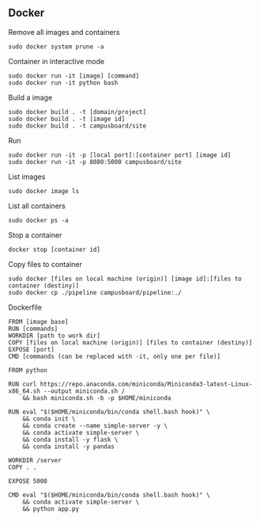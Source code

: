 ## Docker

Remove all images and containers 
```
sudo docker system prune -a
```

Container in interactive mode
```
sudo docker run -it [image] [command]
sudo docker run -it python bash
```

Build a image
```
sudo docker build . -t [domain/project]
sudo docker build . -t [image id]
sudo docker build . -t campusboard/site
```

Run
```
sudo docker run -it -p [local port]:[container port] [image id]
sudo docker run -it -p 8080:5000 campusboard/site
```

List images
```
sudo docker image ls
```

List all containers
```
sudo docker ps -a
```

Stop a container
```
docker stop [container id]
```

Copy files to container
```
sudo docker [files on local machine (origin)] [image id]:[files to container (destiny)]
sudo docker cp ./pipeline campusboard/pipeline:./
```

Dockerfile
```
FROM [image base]
RUN [commands]
WORKDIR [path to work dir]
COPY [files on local machine (origin)] [files to container (destiny)]
EXPOSE [port]
CMD [commands (can be replaced with -it, only one per file)]
```

```
FROM python

RUN curl https://repo.anaconda.com/miniconda/Miniconda3-latest-Linux-x86_64.sh --output miniconda.sh /
    && bash miniconda.sh -b -p $HOME/miniconda

RUN eval "$($HOME/miniconda/bin/conda shell.bash hook)" \
    && conda init \
    && conda create --name simple-server -y \
    && conda activate simple-server \
    && conda install -y flask \
    && conda install -y pandas

WORKDIR /server
COPY . .

EXPOSE 5000

CMD eval "$($HOME/miniconda/bin/conda shell.bash hook)" \
    && conda activate simple-server \
    && python app.py
```
